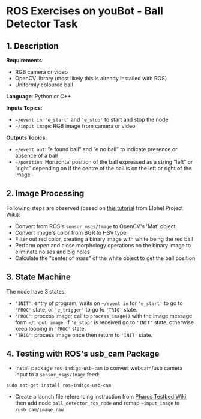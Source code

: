 # ROS Exercises on youBot - Ball Detector Task
## 1. Description

__Requirements__:

* RGB camera or video
* OpenCV library (most likely this is already installed with ROS)
* Uniformly coloured ball

__Language__: Python or C++

__Inputs Topics__:

* `∼/event in`: `'e_start'` and `'e_stop'` to start and stop the node
* `∼/input image`: RGB image from camera or video

__Outputs Topics__:

* `∼/event out`: ”e found ball” and ”e no ball” to indicate presence or absence of a ball
* `∼/position`: Horizontal position of the ball expressed as a string ”left” or ”right” depending on if the centre of the ball is on the left or right of the image

## 2. Image Processing
Following steps are observed (based on [this tutorial](http://wiki.elphel.com/index.php?title=OpenCV_Tennis_balls_recognizing_tutorial "OpenCV Tennis balls recognizing tutorial") from Elphel Project Wiki):

* Convert from ROS's `sensor_msgs/Image` to OpenCV's 'Mat' object
* Convert image's color from BGR to HSV type
* Filter out red color, creating a binary image with white being the red ball
* Perform open and close morphology operations on the binary image to eliminate noises and big holes
* Calculate the "center of mass" of the white object to get the ball position

## 3. State Machine
The node have 3 states:

* `'INIT'`: entry of program; waits on `∼/event in` for `'e_start'` to go to `'PROC'` state, or `'e_trigger'` to go to `'TRIG'` state.
* `'PROC'`: process image; call to `process_image()` with the image message form `∼/input image`. If `'e_stop'` is received go to `'INIT'` state, otherwise keep looping in `'PROC'` state.
* `'TRIG'`: process image once then return to `'INIT'` state.

## 4. Testing with ROS's usb_cam Package
* Install package `ros-indigo-usb-cam` to convert webcam/usb camera input to a `sensor_msgs/Image` feed:

```
sudo apt-get install ros-indigo-usb-cam
```
* Create a launch file referencing instruction from [Pharos Testbed Wiki](http://pharos.ece.utexas.edu/wiki/index.php/How_to_Use_a_Webcam_in_ROS_with_the_usb_cam_Package "How to Use a Webcam in ROS with the usb_cam Package"), then add node `ball_detector_ros_node` and remap `~input_image` to `/usb_cam/image_raw`

